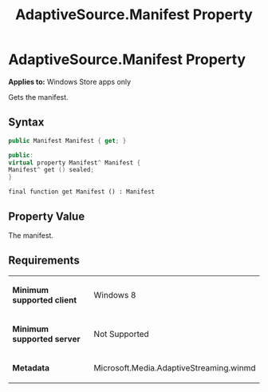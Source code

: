 ﻿---
title: AdaptiveSource.Manifest Property
TOCTitle: Manifest Property
ms:assetid: 1f31c971-57b2-4716-a0d3-e30bb5460c0c
ms:mtpsurl: https://msdn.microsoft.com/en-us/library/JJ822697(v=VS.90)
ms:contentKeyID: 50079452
ms.date: 11/19/2012
mtps_version: v=VS.90
dev_langs:
- csharp
- c++
- jscript
---

# AdaptiveSource.Manifest Property

**Applies to:** Windows Store apps only

Gets the manifest.

## Syntax

``` csharp
public Manifest Manifest { get; }
```

``` c++
public:
virtual property Manifest^ Manifest {
Manifest^ get () sealed;
}
```

``` jscript
final function get Manifest () : Manifest
```

## Property Value

The manifest.

## Requirements

<table>
<colgroup>
<col style="width: 50%" />
<col style="width: 50%" />
</colgroup>
<tbody>
<tr class="odd">
<td><p><strong>Minimum supported client</strong></p></td>
<td><p>Windows 8</p></td>
</tr>
<tr class="even">
<td><p><strong>Minimum supported server</strong></p></td>
<td><p>Not Supported</p></td>
</tr>
<tr class="odd">
<td><p><strong>Metadata</strong></p></td>
<td><p>Microsoft.Media.AdaptiveStreaming.winmd</p></td>
</tr>
</tbody>
</table>

